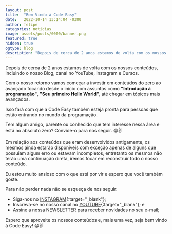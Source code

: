 ```yaml
---
layout: post
title:  "Bem Vindo à Code Easy"
date:   2022-10-14 13:14:04 -0300
author: felipe
categories: noticias
image: assets/posts/0000/banner.png
featured: true
hidden: true
ogtype: blog
description: "Depois de cerca de 2 anos estamos de volta com os nossos conteúdos, incluindo o nosso Blog, canal no YouTube, Instagram e Cursos..."
---
```


Depois de cerca de 2 anos estamos de volta com os nossos conteúdos, incluindo o nosso Blog, canal no YouTube, Instagram e Cursos.

Com o nosso retorno vamos começar a investir em conteúdos do zero ao avançado focando desde o início com assuntos como **"Introdução à programação"**, **"Seu primeiro Hello World"**, até chegar em tópicos mais avançados.

Isso fará com que a Code Easy também esteja pronta para pessoas que estão entrando no mundo da programação.

Tem algum amigo, parente ou conhecido que tem interesse nessa área e está no absoluto zero? Convide-o para nos seguir. 😁✌️

Em relação aos conteúdos que eram desenvolvidos antigamente, os mesmos ainda estarão disponíveis com exceção apenas de alguns que possuiam algum erro ou estavam incompletos, entretanto os mesmos não terão uma continuação direta, iremos focar em reconstruir todo o nosso conteúdo.

Eu estou muito ansioso com o que está por vir e espero que você também goste.

Para não perder nada não se esqueça de nos seguir:

- Siga-nos no [INSTAGRAM](https://instagram.com/codeeasy.dev){:target="_blank"};
- Inscreva-se no nosso canal no [YOUTUBE](https://youtube.com/CodeEasy){:target="_blank"}; e
- Assine a nossa NEWSLETTER para receber novidades no seu e-mail;

Espero que aproveite os nossos conteúdos e, mais uma vez, seja bem vindo à Code Easy! 😁✌️
